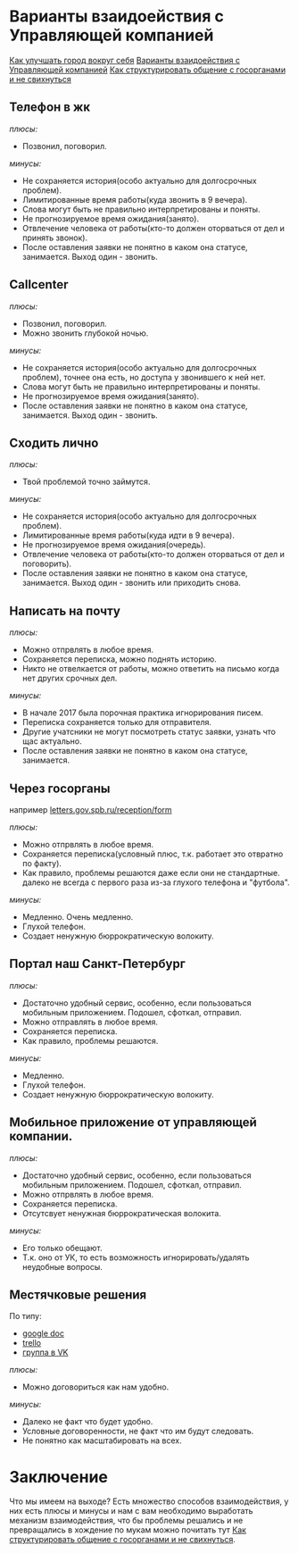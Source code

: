 # Варианты взаидоействия с Управляющей компанией
[Как улучшать город вокруг себя](how-to-improve-your-town.md)
[Варианты взаидоействия с Управляющей компанией](how-to-contact-with-uk.md)
[Как структурировать общение с госорганами и не свихнуться](how-to-mange-tasks.md)

## Телефон в жк

*плюсы:*
* Позвонил, поговорил.

*минусы:*
* Не сохраняется история(особо актуально для долгосрочных проблем).
* Лимитированные время работы(куда звонить в 9 вечера).
* Слова могут быть не правильно интерпретированы и поняты.
* Не прогнозируемое время ожидания(занято).
* Отвлечение человека от работы(кто-то должен оторваться от дел и принять звонок).
* После оставления заявки не понятно в каком она статусе, занимается. Выход один - звонить.

## Callcenter

*плюсы:*
* Позвонил, поговорил.
* Можно звонить глубокой ночью.

*минусы:*
* Не сохраняется история(особо актуально для долгосрочных проблем), точнее она есть, но доступа у звонившего к ней нет.
* Слова могут быть не правильно интерпретированы и поняты.
* Не прогнозируемое время ожидания(занято).
* После оставления заявки не понятно в каком она статусе, занимается. Выход один - звонить.
 
## Сходить лично

*плюсы:*
* Твой проблемой точно займутся.

*минусы:*
* Не сохраняется история(особо актуально для долгосрочных проблем).
* Лимитированные время работы(куда идти в 9 вечера).
* Не прогнозируемое время ожидания(очередь).
* Отвлечение человека от работы(кто-то должен оторваться от дел и поговорить).
* После оставления заявки не понятно в каком она статусе, занимается. Выход один - звонить или приходить снова.

## Написать на почту

*плюсы:*
* Можно отпрвлять в любое время.
* Сохраняется переписка, можно поднять историю.
* Никто не отвелкается от работы, можно ответить на письмо когда нет других срочных дел.

*минусы:*
* В начале 2017 была порочная практика игнорирования писем.
* Переписка сохраняется только для отправителя.
* Другие учатсники не могут посмотреть статус заявки, узнать что щас актуально.
* После оставления заявки не понятно в каком она статусе, занимается.

## Через госорганы
например [letters.gov.spb.ru/reception/form](https://letters.gov.spb.ru/reception/form)

*плюсы:*
* Можно отпрвлять в любое время.
* Сохраняется переписка(условный плюс, т.к. работает это отвратно по факту).
* Как правило, проблемы решаются даже если они не стандартные. далеко не всегда с первого раза из-за глухого телефона и "футбола".

*минусы:*
* Медленно. Очень медленно.
* Глухой телефон.
* Создает ненужную бюррократическую волокиту.

## Портал наш Санкт-Петербург

*плюсы:*
* Достаточно удобный сервис, особенно, если пользоваться мобильным приложением. Подошел, сфоткал, отправил.
* Можно отправлять в любое время.
* Сохраняется переписка.
* Как правило, проблемы решаются.

*минусы:*
* Медленно.
* Глухой телефон.
* Создает ненужную бюррократическую волокиту.

## Мобильное приложение от управляющей компании.
  
*плюсы:*
* Достаточно удобный сервис, особенно, если пользоваться мобильным приложением. Подошел, сфоткал, отправил.
* Можно отпрвлять в любое время.
* Сохраняется переписка.
* Отсутсвует ненужная бюррократическая волокита.

*минусы:*
* Его только обещают.
* Т.к. оно от УК, то есть возможность игнорировать/удалять неудобные вопросы.

## Местячковые решения

По типу:
* [google doc](https://docs.google.com/spreadsheets)
* [trello](https://trello.com)
* [группа в VK](https://vk.com/)

*плюсы:*
* Можно договориться как нам удобно.

*минусы:*
* Далеко не факт что будет удобно.
* Условные договоренности, не факт что им будут следовать.
* Не понятно как масштабировать на всех. 

# Заключение

Что мы имеем на выходе? Есть множество способов взаимодействия, у них есть плюсы и минусы и нам с вам необходимо выработать механизм взаимодействия, что бы проблемы решались и не превращались в хождение по мукам можно почитать тут [Как структурировать общение с госорганами и не свихнуться](how-to-mange-tasks.md).

